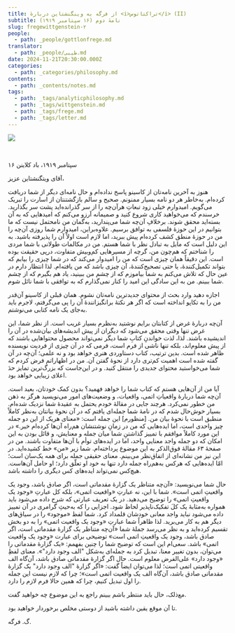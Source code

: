 ```yaml
---
title: از فرگه به وینگنشتاین دربارهٔ <i>تراکتاتوس</i> (II)
subtitle: نامهٔ دوم (۱۶ سپتامبر ۱۹۱۹)
slug: fregewittgenstein-۲
people:
  - path: _people/gottlonfrege.md
translator:
  - path: _people/طیبی.md
date: 2024-11-21T20:30:00.000Z
categories:
  - path: _categories/philosophy.md
contents:
  - path: _contents/notes.md
tags:
  - path: _tags/analyticphilosophy.md
  - path: _tags/wittgenstein.md
  - path: _tags/frege.md
  - path: _tags/letter.md
---
```



![](https://assets.tina.io/b6b0cb5c-4b1b-43f4-9bea-8d6867c09320/Site-photo.jpg)

<br>


<p align="left">۱۶ سپتامبر ۱۹۱۹، باد کلاینن</p>

آقای ویتگنشتاین عزیز،

هنوز به آخرین نامه‌تان از کاسینو پاسخ نداده‌ام و حال نامه‌ای دیگر از شما دریافت کرده‌ام. به‌خاطر هر دو نامه بسیار ممنونم. صحیح و سالم بازگشتنتان از اسارت را تبریک می‌گویم. امیدوارم خیلی زود تبعاتِ هرآن‌چه را از سر گذرانده‌اید پشت سر بگذارید. خرسندم که می‌خواهید کاری شروع کنید و صمیمانه آرزو می‌کنم که امیدهایی که به آن بسته‌اید محقق شوند. برخلافِ آن‌چه شما می‌پندارید، به‌گمان من نامحتمل نیست که ما بتوانیم در این حوزۀ فلسفی به توافق برسیم. علاوه‌براین، امیدوارم شما روزی آن‌چه را من در حوزهٔ منطق کشف کرده‌ام پیش ببرید، اما لازم است اولاً آن را پذیرفته باشید. به این دلیل است که مایل به تبادل نظر با شما هستم. من در مکالمات طولانی با شما مردی را شناختم که هم‌چون من، گرچه از مسیرهایی کم‌وبیش متفاوت، درپی حقیقت بوده است. این دقیقاً همان چیزی است که من را امیدوار می‌کند که در شما چیزی را بیابم که بتواند تکمیل‌کنندهٔ، یا حتی تصحیح‌کنندهٔ‌، آن ‌چیزی باشد که من یافته‌ام. لذا انتظار دارم در عین حال که تلاش می‌کنم به شما بیاموزم که از چشم من ببینید، یاد هم بگیرم که از چشم شما ببینم. من به این سادگی این امید را کنار نمی‌گذارم که به توافقی با شما نائل شوم.

اجازه دهید وارد بحث از محتوای جدیدترین نامه‌تان نشوم. همان قبلی از کاسینو آن‌قدر من را به تکاپو انداخته است که اگر هر نکتهٔ برانگیزانندۀ آن را پی می‌گرفتم، لاجرم باید به‌جای یک نامه کتابی می‌نوشتم.

آن‌چه دربارهٔ غرض از کتابتان برایم نوشتید به‌نظرم بسیار غریب است. از نظر شما، این غرض تنها وقتی محقق می‌شود که دیگران از پیش اندیشه‌های بیان‌شده در آن را اندیشیده باشند. لذا، لذت خواندنِ کتابِ شما دیگر نمی‌تواند محصول محتواهایی باشند که از پیش معلوم‌اند، بلکه تنها ناشی از فرم است، فرمی که در آن چیزی از فردیت نویسنده ظاهر شده است. بدین ترتیب، کتاب دستاوردی هنری خواهد بود و نه علمی؛ آن‌چه در آن گفته شده است اهمیت کم‌تری دارد از نحوهٔ گفتن آن. من در اظهاراتم فرض کردم که شما می‌خواستید محتوای جدیدی را منتقل کنید. و در این‌جاست که بزرگ‌ترین تمایز حدَ اعلای زیبایی خواهد بود.

آيا من از آن‌هایی هستم که کتاب شما را خواهد فهمید؟ بدون کمک خودتان، بعید است. آن‌چه شما دربارهٔ واقعیاتِ اتمی، واقعیات، و وضعیت‌های امور می‌نویسید هرگز به ذهن من خطور نمی‌کرد. هرچند جایی در مقالهٔ خودم یحتمل به عقیدهٔ شما نزدیک شده‌ام. بسیار خوش‌حال شدم که در نامهٔ‌ شما جمله‌ای یافتم که در آن نحوهٔ بیانتان به‌نظر کاملاً منطبق است با نحوهٔ بیان من. \[منظورم] این جمله است: «معنای هریک از این دو جمله چیز واحدی است، اما ایده‌هایی که من در زمانِ‌ نوشتنشان هم‌راه آن‌ها کرده‌ام خیر.» در این مورد کاملاً موافقم با تمییز گذاشتنِ شما میان جمله و معنایش، و قائل بودن به این امکان که دو جمله واجد معنایی واحد، اما در ایده‌های توأم با آن‌ها متفاوت باشند. من در صفحهٔ ‌۶۳ مقالهٔ فوق‌الذکر به این موضوع پرداخته‌ام. شما زیر «من» خط کشیده‌اید. در این نیز من نشانه‌ای از اتفاق‌نظر می‌بینم. معنای حقیقی جمله برای همه یک‌سان است؛ امّا ایده‌هایی که هرکس به‌هم‌راه جمله دارد تنها به خود او تعلّق دارد؛ او حامل آن‌هاست. هیچ‌کس نمی‌تواند ایده‌های کس دیگری را داشته باشد.

حال شما می‌نویسید: «آن‌چه متناظر یک گزارهٔ مقدماتی است، اگر صادق باشد، وجود یک واقعیتِ اتمی است». شما با این، نه عبارتِ «واقعیت اتمی»، بلکه کل عبارتِ «وجود یک واقعیتِ اتمی» را توضیح می‌دهید. در یک تعریف عبارتی که شرح داده می‌شود باید همواره به‌مثابهٔ یک کلَ تفکیک‌ناپذیر لحاظ شود. اجزایی را که به‌حیثِ گرامری در آن تمییز داده می‌شود نباید واجد معانی خودشان قلمداد کرد. شما لفظ «موجود» را در سیاق‌های دیگر هم به‌ کار می‌برید. لذا ظاهراً شما عبارتِ «وجود یک واقعیت اتمی» را به دو بخش تقسیم کرده‌اید و به نظر می‌رسد جملهٔ شما «آن‌چه متناظر یک گزارهٔ مقدماتی است، اگر صادق باشد، وجود یک واقعیتِ اتمی است» توضیحی برای عبارت «وجود یک واقعیت اتمی» باشد. سعی‌ام این است که توضیح شما را چنین بفهمم: «یک گزارهٔ مقدماتی را می‌توان، بدون تغییر معنا، تبدیل کرد به جمله‌ای به‌شکل "الف وجود دارد"». معنای لفظِ «وجود دارد» علی‌الفرض معلوم است. حال اگر گزارۀ مقدماتی صادق باشد، آن‌گاه الف واقعیتی اتمی است؛ لذا می‌توان ایضاً گفت: «اگر گزارهٔ "الف وجود دارد" یک گزارهٔ مقدماتی صادق باشد، آن‌گاه الف یک واقعیت اتمی است»؛ چرا که لازم نیست این جمله را اول تبدیل کنیم، چرا که همین حالا فرم لازم را دارد.

مع‌ذلک، حال باید منتظر باشم ببینم راجع به این موضوع چه خواهید گفت.

تا آن‌ موقع یقین داشته باشید از دوستی مخلص برخوردار خواهید بود.

گ. فرگه.

